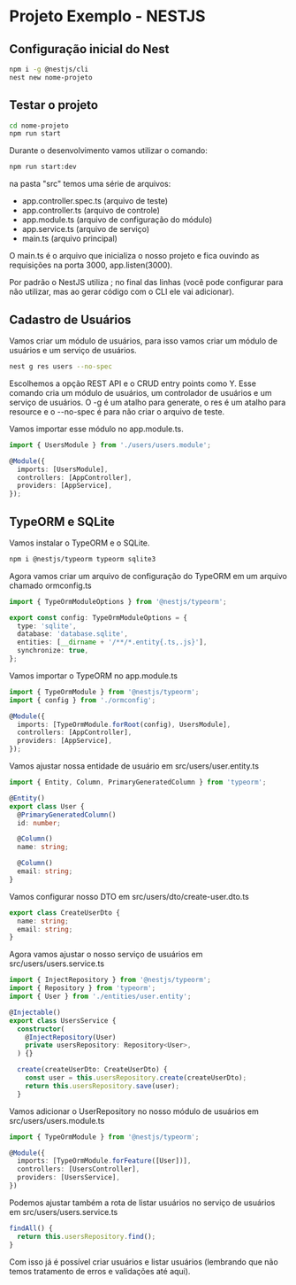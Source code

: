 # Projeto Exemplo - NESTJS

## Configuração inicial do Nest
```bash
npm i -g @nestjs/cli
nest new nome-projeto
```

## Testar o projeto
```bash
cd nome-projeto
npm run start
```

Durante o desenvolvimento vamos utilizar o comando:
```bash
npm run start:dev
```

na pasta "src" temos uma série de arquivos:

- app.controller.spec.ts (arquivo de teste)
- app.controller.ts (arquivo de controle)
- app.module.ts (arquivo de configuração do módulo)
- app.service.ts (arquivo de serviço)
- main.ts (arquivo principal)

O main.ts é o arquivo que inicializa o nosso projeto e fica ouvindo as requisições na porta 3000, app.listen(3000).

Por padrão o NestJS utiliza ; no final das linhas (você pode configurar para não utilizar, mas ao gerar código com o CLI ele vai adicionar).

## Cadastro de Usuários

Vamos criar um módulo de usuários, para isso vamos criar um módulo de usuários e um serviço de usuários.

```bash
nest g res users --no-spec
```

Escolhemos a opção REST API e o CRUD entry points como Y. Esse comando cria um módulo de usuários, um controlador de usuários e um serviço de usuários. O -g é um atalho para generate, o res é um atalho para resource e o --no-spec é para não criar o arquivo de teste.

Vamos importar esse módulo no app.module.ts.

```typescript
import { UsersModule } from './users/users.module';

@Module({
  imports: [UsersModule],
  controllers: [AppController],
  providers: [AppService],
});
```

## TypeORM e SQLite

Vamos instalar o TypeORM e o SQLite.

```bash
npm i @nestjs/typeorm typeorm sqlite3
```

Agora vamos criar um arquivo de configuração do TypeORM em um arquivo chamado ormconfig.ts

```typescript
import { TypeOrmModuleOptions } from '@nestjs/typeorm';

export const config: TypeOrmModuleOptions = {
  type: 'sqlite',
  database: 'database.sqlite',
  entities: [__dirname + '/**/*.entity{.ts,.js}'],
  synchronize: true,
};
```

Vamos importar o TypeORM no app.module.ts

```typescript
import { TypeOrmModule } from '@nestjs/typeorm';
import { config } from './ormconfig';

@Module({
  imports: [TypeOrmModule.forRoot(config), UsersModule],
  controllers: [AppController],
  providers: [AppService],
});
```

Vamos ajustar nossa entidade de usuário em src/users/user.entity.ts

```typescript
import { Entity, Column, PrimaryGeneratedColumn } from 'typeorm';

@Entity()
export class User {
  @PrimaryGeneratedColumn()
  id: number;

  @Column()
  name: string;

  @Column()
  email: string;
}
```

Vamos configurar nosso DTO em src/users/dto/create-user.dto.ts

```typescript
export class CreateUserDto {
  name: string;
  email: string;
}
```

Agora vamos ajustar o nosso serviço de usuários em src/users/users.service.ts

```typescript
import { InjectRepository } from '@nestjs/typeorm';
import { Repository } from 'typeorm';
import { User } from './entities/user.entity';

@Injectable()
export class UsersService {
  constructor(
    @InjectRepository(User)
    private usersRepository: Repository<User>,
  ) {}

  create(createUserDto: CreateUserDto) {
    const user = this.usersRepository.create(createUserDto);
    return this.usersRepository.save(user);
  }
```

Vamos adicionar o UserRepository no nosso módulo de usuários em src/users/users.module.ts

```typescript
import { TypeOrmModule } from '@nestjs/typeorm';

@Module({
  imports: [TypeOrmModule.forFeature([User])],
  controllers: [UsersController],
  providers: [UsersService],
})
```

Podemos ajustar também a rota de listar usuários no serviço de usuários em src/users/users.service.ts

```typescript
findAll() {
  return this.usersRepository.find();
}
```

Com isso já é possível criar usuários e listar usuários (lembrando que não temos tratamento de erros e validações até aqui).